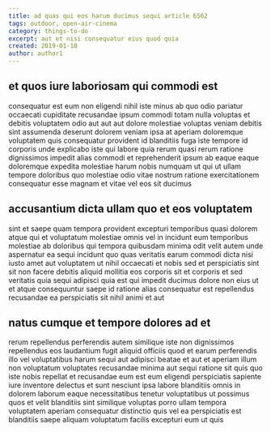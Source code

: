 ```yaml
---
title: ad quas qui eos harum ducimus sequi article 6562
tags: outdoor, open-air-cinema
category: things-to-do
excerpt: aut et nisi consequatur eius quod quia
created: 2019-01-10
author: author1
---
```


## et quos iure laboriosam qui commodi est

consequatur est eum non eligendi nihil iste minus ab quo odio pariatur occaecati cupiditate recusandae ipsum commodi totam nulla voluptas et debitis voluptatem odio aut aut aut dolore molestiae voluptas veniam debitis sint assumenda deserunt dolorem veniam ipsa at aperiam doloremque voluptatem quis consequatur provident id blanditiis fuga iste tempore id corporis unde explicabo iste qui labore quia rerum quasi rerum ratione dignissimos impedit alias commodi et reprehenderit ipsum ab eaque eaque doloremque expedita molestiae harum nobis numquam ut qui ut ullam tempore doloribus quo molestiae odio vitae nostrum ratione exercitationem consequatur esse magnam et vitae vel eos sit ducimus

## accusantium dicta ullam quo et eos voluptatem

sint et saepe quam tempora provident excepturi temporibus quasi dolorem atque qui et voluptatum molestiae omnis vel in incidunt eum temporibus molestiae ab doloribus qui tempora quibusdam minima odit velit autem unde aspernatur ea sequi incidunt quo quas veritatis earum commodi dicta nisi iusto amet aut voluptatem ut nihil occaecati et nobis sed et perspiciatis sint sit non facere debitis aliquid mollitia eos corporis sit et corporis et sed veritatis quia sequi adipisci quia est qui impedit ducimus dolore non eius ut et atque consequuntur saepe id ratione alias consequatur est repellendus recusandae ea perspiciatis sit nihil animi et aut

## natus cumque et tempore dolores ad et

rerum repellendus perferendis autem similique iste non dignissimos repellendus eos laudantium fugit aliquid officiis quod et earum perferendis illo vel voluptatibus harum sequi aut adipisci beatae et aut et aperiam illum non voluptatum voluptates recusandae minima aut sequi ratione sit quis quo iste nobis repellat et recusandae eum est eum eligendi perspiciatis sapiente iure inventore delectus et sunt nesciunt ipsa labore blanditiis omnis in dolorem laborum eaque necessitatibus tenetur voluptatibus ut possimus quos et velit blanditiis sint similique voluptas porro ullam tempora voluptatem aperiam consequatur distinctio quis vel ea perspiciatis est blanditiis saepe aliquam voluptatum facilis excepturi eum ut quis
